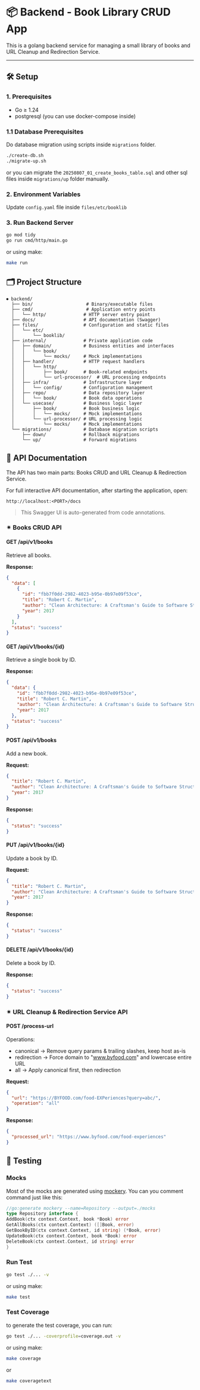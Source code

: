 # 📦 Backend - Book Library CRUD App

This is a golang backend service for managing a small library of books and URL Cleanup and Redirection Service.

---

## 🛠️ Setup

### 1. Prerequisites

- Go ≥ 1.24
- postgresql (you can use docker-compose inside)

### 1.1 Database Prerequisites

Do database migration using scripts inside `migrations` folder.

```bash 
./create-db.sh 
./migrate-up.sh 
```

or you can migrate the `20250807_01_create_books_table.sql` and other sql files inside `migrations/up` folder manually.

### 2. Environment Variables

Update `config.yaml` file inside `files/etc/booklib`

### 3. Run Backend Server

```bash
go mod tidy
go run cmd/http/main.go
```

or using make:

```bash
make run
```

## 🗂️ Project Structure

```
⏺ backend/
  ├── bin/                    # Binary/executable files
  ├── cmd/                    # Application entry points
  │   └── http/              # HTTP server entry point
  ├── docs/                  # API documentation (Swagger)
  ├── files/                 # Configuration and static files
  │   └── etc/
  │       └── booklib/
  ├── internal/              # Private application code
  │   ├── domain/            # Business entities and interfaces
  │   │   └── book/
  │   │       └── mocks/     # Mock implementations
  │   ├── handler/           # HTTP request handlers
  │   │   └── http/
  │   │       ├── book/      # Book-related endpoints
  │   │       └── url-processor/  # URL processing endpoints
  │   ├── infra/             # Infrastructure layer
  │   │   └── config/        # Configuration management
  │   ├── repo/              # Data repository layer
  │   │   └── book/          # Book data operations
  │   └── usecase/           # Business logic layer
  │       ├── book/          # Book business logic
  │       │   └── mocks/     # Mock implementations
  │       └── url-processor/ # URL processing logic
  │           └── mocks/     # Mock implementations
  └── migrations/            # Database migration scripts
      ├── down/              # Rollback migrations
      └── up/                # Forward migrations
```

## 📄 API Documentation

The API has two main parts: Books CRUD and URL Cleanup & Redirection Service.

For full interactive API documentation, after starting the application, open:

```
http://localhost:<PORT>/docs
```

> This Swagger UI is auto-generated from code annotations.

### ✴ Books CRUD API

#### GET /api/v1/books

Retrieve all books.

**Response:**

```json
{
  "data": [
    {
      "id": "fbb7f0dd-2982-4023-b95e-0b97e09f53ce",
      "title": "Robert C. Martin",
      "author": "Clean Architecture: A Craftsman's Guide to Software Structure and Design",
      "year": 2017
    }
  ],
  "status": "success"
}
```

#### GET /api/v1/books/{id}

Retrieve a single book by ID.

**Response:**

```json
{
  "data": {
    "id": "fbb7f0dd-2982-4023-b95e-0b97e09f53ce",
    "title": "Robert C. Martin",
    "author": "Clean Architecture: A Craftsman's Guide to Software Structure and Design",
    "year": 2017
  },
  "status": "success"
}
```

#### POST /api/v1/books

Add a new book.

**Request:**

```json
{
  "title": "Robert C. Martin",
  "author": "Clean Architecture: A Craftsman's Guide to Software Structure and Design",
  "year": 2017
}
```

**Response:**

```json
{
  "status": "success"
}
```

#### PUT /api/v1/books/{id}

Update a book by ID.

**Request:**

```json
{
  "title": "Robert C. Martin",
  "author": "Clean Architecture: A Craftsman's Guide to Software Structure and Design",
  "year": 2017
}
```

**Response:**

```json
{
  "status": "success"
}
```

#### DELETE /api/v1/books/{id}

Delete a book by ID.

**Response:**

```json
{
  "status": "success"
}
```

### ✴ URL Cleanup & Redirection Service API

#### POST /process-url

Operations:

- canonical → Remove query params & trailing slashes, keep host as-is
- redirection → Force domain to "www.byfood.com" and lowercase entire URL
- all → Apply canonical first, then redirection

**Request:**

```json
{
  "url": "https://BYFOOD.com/food-EXPeriences?query=abc/",
  "operation": "all"
}
```

**Response:**

```json
{
  "processed_url": "https://www.byfood.com/food-experiences"
}
```

## 🧪 Testing

### Mocks

Most of the mocks are generated using [mockery](https://vektra.github.io/mockery/latest/). You can you comment command
just like this:

```go
//go:generate mockery --name=Repository --output=./mocks
type Repository interface {
AddBook(ctx context.Context, book *Book) error
GetAllBooks(ctx context.Context) ([]Book, error)
GetBookByID(ctx context.Context, id string) (*Book, error)
UpdateBook(ctx context.Context, book *Book) error
DeleteBook(ctx context.Context, id string) error
}
```

### Run Test

```bash
go test ./... -v 
```

or using make:

```bash
make test
```

### Test Coverage

to generate the test coverage, you can run:

```bash
go test ./... -coverprofile=coverage.out -v
```

or using make:

```bash
make coverage
```

or

```bash
make coveragetext
```
